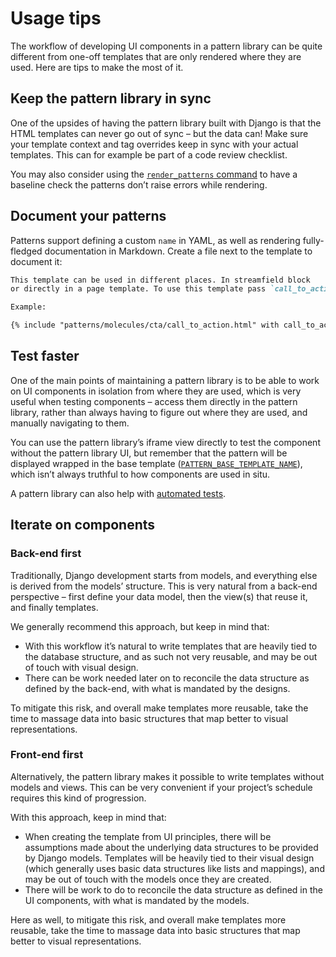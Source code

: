 # Usage tips

The workflow of developing UI components in a pattern library can be quite different from one-off templates that are only rendered where they are used. Here are tips to make the most of it.

## Keep the pattern library in sync

One of the upsides of having the pattern library built with Django is that the HTML templates can never go out of sync – but the data can! Make sure your template context and tag overrides keep in sync with your actual templates. This can for example be part of a code review checklist.

You may also consider using the [`render_patterns` command](../reference/api.md#render_patterns) to have a baseline check the patterns don’t raise errors while rendering.

## Document your patterns

Patterns support defining a custom `name` in YAML, as well as rendering fully-fledged documentation in Markdown. Create a file next to the template to document it:

```markdown
This template can be used in different places. In streamfield block
or directly in a page template. To use this template pass `call_to_action` into context.

Example:

{% include "patterns/molecules/cta/call_to_action.html" with call_to_action=call_to_action %}
```

## Test faster

One of the main points of maintaining a pattern library is to be able to work on UI components in isolation from where they are used, which is very useful when testing components – access them directly in the pattern library, rather than always having to figure out where they are used, and manually navigating to them.

You can use the pattern library’s iframe view directly to test the component without the pattern library UI, but remember that the pattern will be displayed wrapped in the base template ([`PATTERN_BASE_TEMPLATE_NAME`](../reference/api.md#pattern_base_template_name)), which isn’t always truthful to how components are used in situ.

A pattern library can also help with [automated tests](../guides/automated-tests.md).

## Iterate on components

### Back-end first

Traditionally, Django development starts from models, and everything else is derived from the models’ structure. This is very natural from a back-end perspective – first define your data model, then the view(s) that reuse it, and finally templates.

We generally recommend this approach, but keep in mind that:

- With this workflow it’s natural to write templates that are heavily tied to the database structure, and as such not very reusable, and may be out of touch with visual design.
- There can be work needed later on to reconcile the data structure as defined by the back-end, with what is mandated by the designs.

To mitigate this risk, and overall make templates more reusable, take the time to massage data into basic structures that map better to visual representations.

### Front-end first

Alternatively, the pattern library makes it possible to write templates without models and views. This can be very convenient if your project’s schedule requires this kind of progression.

With this approach, keep in mind that:

- When creating the template from UI principles, there will be assumptions made about the underlying data structures to be provided by Django models. Templates will be heavily tied to their visual design (which generally uses basic data structures like lists and mappings), and may be out of touch with the models once they are created.
- There will be work to do to reconcile the data structure as defined in the UI components, with what is mandated by the models.

Here as well, to mitigate this risk, and overall make templates more reusable, take the time to massage data into basic structures that map better to visual representations.
